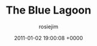 ---
blog: travel
date: 2011-01-02 19:00:08 +0000
title: "The Blue Lagoon"
author: rosiejim
permalink: /iceland/reykjavik/new-year-2010-11/the-blue-lagoon/
---